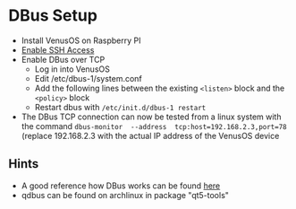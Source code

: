 # DBus Setup

- Install VenusOS on Raspberry PI
- [Enable SSH Access](https://www.victronenergy.com/live/ccgx:root_access)
- Enable DBus over TCP
    - Log in into VenusOS
    - Edit /etc/dbus-1/system.conf
    - Add the following lines between the existing `<listen>` block and the `<policy>` block
    - Restart dbus with `/etc/init.d/dbus-1 restart`
- The DBus TCP connection can now be tested from a linux system with the command `dbus-monitor  --address  tcp:host=192.168.2.3,port=78` (replace 192.168.2.3 with the actual IP address of the VenusOS device

## Hints

- A good reference how DBus works can be found [here](https://rm5248.com/d-bus-tutorial/)
- qdbus can be found on archlinux in package "qt5-tools"
